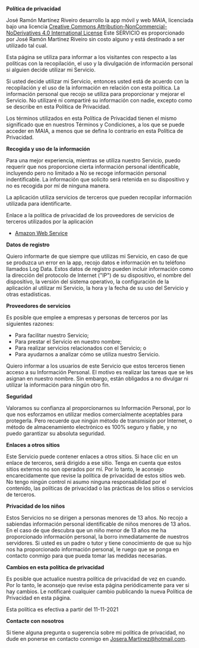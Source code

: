 **Política de privacidad**

José Ramón Martínez Riveiro desarrollo la app móvil y web MAIA, licenciada bajo una licencia [Creative Commons Attribution-NonCommercial-NoDerivatives 4.0 International License](https://creativecommons.org/licenses/by-nc-nd/4.0/) Este SERVICIO es proporcionado por José Ramón Martínez Riveiro sin costo alguno y está destinado a ser utilizado tal cual.

Esta página se utiliza para informar a los visitantes con respecto a las políticas con la recopilación, el uso y la divulgación de información personal si alguien decide utilizar mi Servicio.

Si usted decide utilizar mi Servicio, entonces usted está de acuerdo con la recopilación y el uso de la información en relación con esta política. La información personal que recojo se utiliza para proporcionar y mejorar el Servicio. No utilizaré ni compartiré su información con nadie, excepto como se describe en esta Política de Privacidad.

Los términos utilizados en esta Política de Privacidad tienen el mismo significado que en nuestros Términos y Condiciones, a los que se puede acceder en MAIA, a menos que se defina lo contrario en esta Política de Privacidad.

**Recogida y uso de la información**

Para una mejor experiencia, mientras se utiliza nuestro Servicio, puedo requerir que nos proporcione cierta información personal identificable, incluyendo pero no limitado a No se recoge información personal indentificable. La información que solicito será retenida en su dispositivo y no es recogida por mí de ninguna manera.

La aplicación utiliza servicios de terceros que pueden recopilar información utilizada para identificarte.

Enlace a la política de privacidad de los proveedores de servicios de terceros utilizados por la aplicación

* [Amazon Web Service](https://d1.awsstatic.com/legal/privacypolicy/AWS_Privacy_Notice__Spanish_Translation.pdf)

**Datos de registro**

Quiero informarte de que siempre que utilizas mi Servicio, en caso de que se produzca un error en la app, recojo datos e información en tu teléfono llamados Log Data. Estos datos de registro pueden incluir información como la dirección del protocolo de Internet ("IP") de su dispositivo, el nombre del dispositivo, la versión del sistema operativo, la configuración de la aplicación al utilizar mi Servicio, la hora y la fecha de su uso del Servicio y otras estadísticas.

**Proveedores de servicios**

Es posible que emplee a empresas y personas de terceros por las siguientes razones:

* Para facilitar nuestro Servicio;
* Para prestar el Servicio en nuestro nombre;
* Para realizar servicios relacionados con el Servicio; o
* Para ayudarnos a analizar cómo se utiliza nuestro Servicio.

Quiero informar a los usuarios de este Servicio que estos terceros tienen acceso a su Información Personal. El motivo es realizar las tareas que se les asignan en nuestro nombre. Sin embargo, están obligados a no divulgar ni utilizar la información para ningún otro fin.

**Seguridad**

Valoramos su confianza al proporcionarnos su Información Personal, por lo que nos esforzamos en utilizar medios comercialmente aceptables para protegerla. Pero recuerde que ningún método de transmisión por Internet, o método de almacenamiento electrónico es 100% seguro y fiable, y no puedo garantizar su absoluta seguridad.

**Enlaces a otros sitios**

Este Servicio puede contener enlaces a otros sitios. Si hace clic en un enlace de terceros, será dirigido a ese sitio. Tenga en cuenta que estos sitios externos no son operados por mí. Por lo tanto, le aconsejo encarecidamente que revise la política de privacidad de estos sitios web. No tengo ningún control ni asumo ninguna responsabilidad por el contenido, las políticas de privacidad o las prácticas de los sitios o servicios de terceros.

**Privacidad de los niños**

Estos Servicios no se dirigen a personas menores de 13 años. No recojo a sabiendas información personal identificable de niños menores de 13 años. En el caso de que descubra que un niño menor de 13 años me ha proporcionado información personal, la borro inmediatamente de nuestros servidores. Si usted es un padre o tutor y tiene conocimiento de que su hijo nos ha proporcionado información personal, le ruego que se ponga en contacto conmigo para que pueda tomar las medidas necesarias.

**Cambios en esta política de privacidad**

Es posible que actualice nuestra política de privacidad de vez en cuando. Por lo tanto, le aconsejo que revise esta página periódicamente para ver si hay cambios. Le notificaré cualquier cambio publicando la nueva Política de Privacidad en esta página.

Esta política es efectiva a partir del 11-11-2021

**Contacte con nosotros**

Si tiene alguna pregunta o sugerencia sobre mi política de privacidad, no dude en ponerse en contacto conmigo en Josera.Martinez@hotmail.com.

